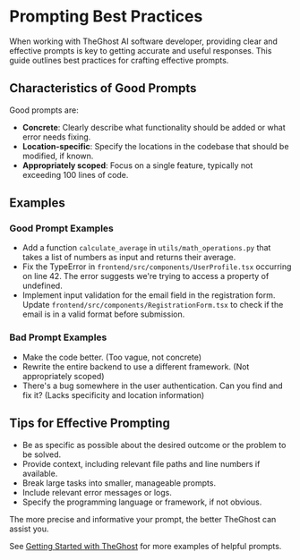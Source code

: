 # Prompting Best Practices

When working with TheGhost AI software developer, providing clear and effective prompts is key to getting accurate
and useful responses. This guide outlines best practices for crafting effective prompts.

## Characteristics of Good Prompts

Good prompts are:

- **Concrete**: Clearly describe what functionality should be added or what error needs fixing.
- **Location-specific**: Specify the locations in the codebase that should be modified, if known.
- **Appropriately scoped**: Focus on a single feature, typically not exceeding 100 lines of code.

## Examples

### Good Prompt Examples

- Add a function `calculate_average` in `utils/math_operations.py` that takes a list of numbers as input and returns their average.
- Fix the TypeError in `frontend/src/components/UserProfile.tsx` occurring on line 42. The error suggests we're trying to access a property of undefined.
- Implement input validation for the email field in the registration form. Update `frontend/src/components/RegistrationForm.tsx` to check if the email is in a valid format before submission.

### Bad Prompt Examples

- Make the code better. (Too vague, not concrete)
- Rewrite the entire backend to use a different framework. (Not appropriately scoped)
- There's a bug somewhere in the user authentication. Can you find and fix it? (Lacks specificity and location information)

## Tips for Effective Prompting

- Be as specific as possible about the desired outcome or the problem to be solved.
- Provide context, including relevant file paths and line numbers if available.
- Break large tasks into smaller, manageable prompts.
- Include relevant error messages or logs.
- Specify the programming language or framework, if not obvious.

The more precise and informative your prompt, the better TheGhost can assist you.

See [Getting Started with TheGhost](../getting-started) for more examples of helpful prompts.
